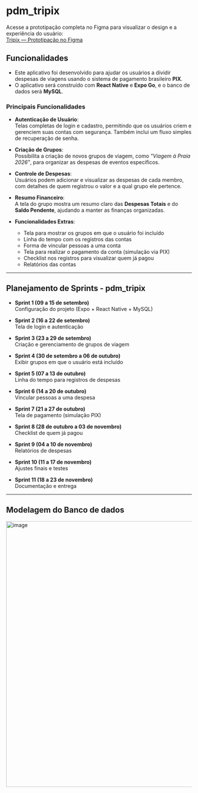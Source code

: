 # pdm_tripix

Acesse a prototipação completa no Figma para visualizar o design e a experiência do usuário:  
[Tripix — Prototipação no Figma](https://www.figma.com/design/JbRF7tD95ElLLvtokzZd1Y/Tripix?node-id=1-2&t=YovI1IuXlTYIgLCj-1)

## Funcionalidades

- Este aplicativo foi desenvolvido para ajudar os usuários a dividir despesas de viagens usando o sistema de pagamento brasileiro **PIX**.  
- O aplicativo será construído com **React Native** e **Expo Go**, e o banco de dados será **MySQL**.

### Principais Funcionalidades
- **Autenticação de Usuário**:  
  Telas completas de login e cadastro, permitindo que os usuários criem e gerenciem suas contas com segurança. Também inclui um fluxo simples de recuperação de senha.

- **Criação de Grupos**:  
  Possibilita a criação de novos grupos de viagem, como *"Viagem à Praia 2026"*, para organizar as despesas de eventos específicos.

- **Controle de Despesas**:  
  Usuários podem adicionar e visualizar as despesas de cada membro, com detalhes de quem registrou o valor e a qual grupo ele pertence.

- **Resumo Financeiro**:  
  A tela do grupo mostra um resumo claro das **Despesas Totais** e do **Saldo Pendente**, ajudando a manter as finanças organizadas.

- **Funcionalidades Extras**:  
  - Tela para mostrar os grupos em que o usuário foi incluído  
  - Linha do tempo com os registros das contas  
  - Forma de vincular pessoas a uma conta  
  - Tela para realizar o pagamento da conta (simulação via PIX)  
  - Checklist nos registros para visualizar quem já pagou  
  - Relatórios das contas  

---

## Planejamento de Sprints - pdm_tripix

- **Sprint 1 (09 a 15 de setembro)**  
  Configuração do projeto (Expo + React Native + MySQL)

- **Sprint 2 (16 a 22 de setembro)**  
  Tela de login e autenticação

- **Sprint 3 (23 a 29 de setembro)**  
  Criação e gerenciamento de grupos de viagem

- **Sprint 4 (30 de setembro a 06 de outubro)**  
  Exibir grupos em que o usuário está incluído

- **Sprint 5 (07 a 13 de outubro)**  
  Linha do tempo para registros de despesas

- **Sprint 6 (14 a 20 de outubro)**  
  Vincular pessoas a uma despesa

- **Sprint 7 (21 a 27 de outubro)**  
  Tela de pagamento (simulação PIX)

- **Sprint 8 (28 de outubro a 03 de novembro)**  
  Checklist de quem já pagou

- **Sprint 9 (04 a 10 de novembro)**  
  Relatórios de despesas

- **Sprint 10 (11 a 17 de novembro)**  
  Ajustes finais e testes

- **Sprint 11 (18 a 23 de novembro)**  
  Documentação e entrega

---

## Modelagem do Banco de dados

<img width="698" height="721" alt="image" src="https://github.com/user-attachments/assets/aeeecd1b-a1ac-45d9-8b00-42bd811ecd72" />
